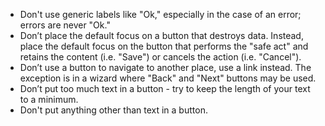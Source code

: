- Don't use generic labels like "Ok," especially in the case of an error; errors are never "Ok."
- Don’t place the default focus on a button that destroys data. Instead, place the default focus on the button that performs the "safe act" and retains the content (i.e. "Save") or cancels the action (i.e. "Cancel").
- Don’t use a button to navigate to another place, use a link instead. The exception is in a wizard where "Back" and "Next" buttons may be used.
- Don’t put too much text in a button - try to keep the length of your text to a minimum.
- Don't put anything other than text in a button.